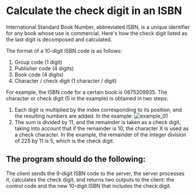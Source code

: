 # **Calculate the check digit in an ISBN**

International Standard Book Number, abbreviated ISBN, is a unique identifier for any book whose use is commercial. Here's how the check digit listed as the last digit is decomposed and calculated.

The format of a 10-digit ISBN code is as follows:
  1. Group code (1 digit)
  2. Publisher code (4 digits)
  3. Book code (4 digits)
  4. Character / check digit (1 character / digit)

For example, the ISBN code for a certain book is 0675209935. The character or check digit (5 in the example) is obtained in two steps:

  1. Each digit is multiplied by the index corresponding to its position, and the resulting numbers are added. In the example:
  ![example_01](https://www.virtualunimayor.edu.co/virtualidad/pluginfile.php/37451/mod_assign/intro/calculoISBN.PNG)
  2. The sum is divided by 11, and the remainder is taken as a check digit, taking into account that if the remainder is 10, the character X is used as a check character. In the example, the remainder of the integer division of 225 by 11 is 5, which is the check digit.

**The program should do the following:** 
---
The client sends the 9-digit ISBN code to the server, the server processes it, calculates the check digit, and returns two outputs to the client: the control code and the new 10-digit ISBN that includes the check digit.

